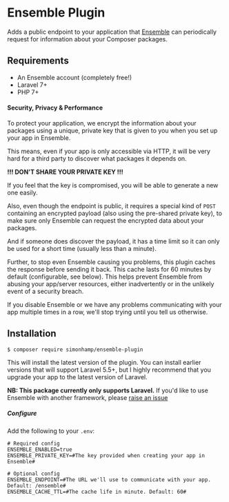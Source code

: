 # Ensemble Plugin
Adds a public endpoint to your application that [Ensemble](https://ens.emble.app)
can periodically request for information about your Composer packages.

## Requirements

- An Ensemble account (completely free!)
- Laravel 7+
- PHP 7+

#### Security, Privacy & Performance
To protect your application, we encrypt the information about your packages
using a unique, private key that is given to you when you set up your app in Ensemble.

This means, even if your app is only accessible via HTTP, it will be very hard for
a third party to discover what packages it depends on.

**!!! DON'T SHARE YOUR PRIVATE KEY !!!**

If you feel that the key is compromised, you will be able to generate a new one
easily.

Also, even though the endpoint is public, it requires a special kind of `POST`
containing an encrypted payload (also using the pre-shared private key), to make sure
only Ensemble can request the encrypted data about your packages.

And if someone does discover the payload, it has a time limit so it can only be used
for a short time (usually less than a minute). 

Further, to stop even Ensemble causing you problems, this plugin caches the response
before sending it back. This cache lasts for 60 minutes by default (configurable, see below).
This helps prevent Ensemble from abusing your app/server resources, either inadvertently
or in the unlikely event of a security breach.

If you disable Ensemble or we have any problems communicating with your app multiple times
in a row, we'll stop trying until you tell us otherwise.

## Installation
```
$ composer require simonhamp/ensemble-plugin
```

This will install the latest version of the plugin. You can install earlier versions that will support Laravel 5.5+, but I highly recommend that you upgrade your app to the latest version of Laravel.

**NB: This package currently only supports Laravel.**
If you'd like to use Ensemble with another framework, please
[raise an issue](https://github.com/simonhamp/ensemble-plugin/issues/new?template=integration.md)

##### Configure
Add the following to your `.env`:

```
# Required config
ENSEMBLE_ENABLED=true
ENSEMBLE_PRIVATE_KEY=#The key provided when creating your app in Ensemble#

# Optional config
ENSEMBLE_ENDPOINT=#The URL we'll use to communicate with your app. Default: /ensemble#
ENSEMBLE_CACHE_TTL=#The cache life in minute. Default: 60#
```
